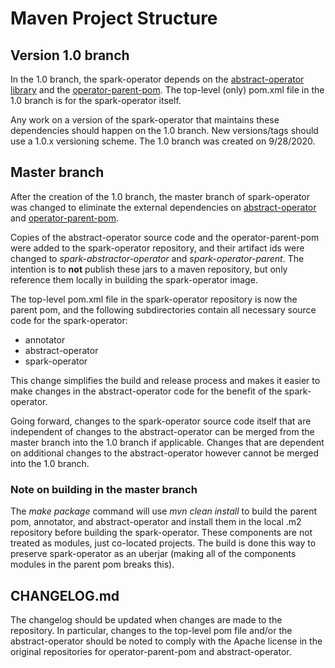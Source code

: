 # Maven Project Structure

## Version 1.0 branch

In the 1.0 branch, the spark-operator depends on the [abstract-operator library](https://github.com/jvm-operators/abstract-operator)
and the [operator-parent-pom](https://github.com/jvm-operators/operator-parent-pom). The top-level (only) pom.xml file in the
1.0 branch is for the spark-operator itself.

Any work on a version of the spark-operator that maintains these dependencies should happen on the 1.0 branch.
New versions/tags should use a 1.0.x versioning scheme.
The 1.0 branch was created on 9/28/2020.

## Master branch

After the creation of the 1.0 branch, the master branch of spark-operator was changed to eliminate the
external dependencies on [abstract-operator](https://github.com/jvm-operators/abstract-operator) and [operator-parent-pom](https://github.com/jvm-operators/operator-parent-pom).

Copies of the abstract-operator source code and the operator-parent-pom were added to the spark-operator repository, and their artifact
ids were changed to *spark-abstractor-operator* and *spark-operator-parent*. The intention is to **not** publish these jars to
a maven repository, but only reference them locally in building the spark-operator image.

The top-level pom.xml file in the spark-operator repository is now the parent pom, and the following subdirectories
contain all necessary source code for the spark-operator:

* annotator
* abstract-operator
* spark-operator

This change simplifies the build and release process and makes it easier to make changes in the abstract-operator code for the
benefit of the spark-operator.

Going forward, changes to the spark-operator source code itself that are independent of changes to the abstract-operator can
be merged from the master branch into the 1.0 branch if applicable. Changes that are dependent on additional changes to the
abstract-operator however cannot be merged into the 1.0 branch.

### Note on building in the master branch

The *make package* command will use *mvn clean install* to build the parent pom, annotator, and abstract-operator and install them
in the local .m2 repository before building the spark-operator. These components are not treated as modules, just co-located projects.
The build is done this way to preserve spark-operator as an uberjar (making all of the components modules in the parent pom breaks this).

## CHANGELOG.md

The changelog should be updated when changes are made to the repository. In particular, changes to the top-level pom file and/or
the abstract-operator should be noted to comply with the Apache license in the original repositories for operator-parent-pom
and abstract-operator.
